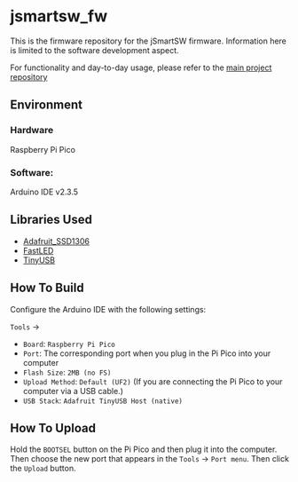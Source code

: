# jsmartsw_fw

This is the firmware repository for the jSmartSW firmware. Information here is limited to the software development aspect.

For functionality and day-to-day usage, please refer to the [main project repository](https://github.com/jeffqchen/jSmartSW)

## Environment

### Hardware
Raspberry Pi Pico

### Software:
Arduino IDE v2.3.5

## Libraries Used

- [Adafruit_SSD1306](https://github.com/adafruit/Adafruit_SSD1306)
- [FastLED](https://github.com/FastLED/FastLED)
- [TinyUSB](https://github.com/hathach/tinyusb)

## How To Build

Configure the Arduino IDE with the following settings:

`Tools` ->
- `Board`: `Raspberry Pi Pico`
- `Port`: The corresponding port when you plug in the Pi Pico into your computer
- `Flash Size`: `2MB (no FS)`
- `Upload Method`: `Default (UF2)` (If you are connecting the Pi Pico to your computer via a USB cable.)
- `USB Stack`: `Adafruit TinyUSB Host (native)`

## How To Upload

Hold the `BOOTSEL` button on the Pi Pico and then plug it into the computer.
Then choose the new port that appears in the `Tools` -> `Port menu`. Then click the `Upload` button.
